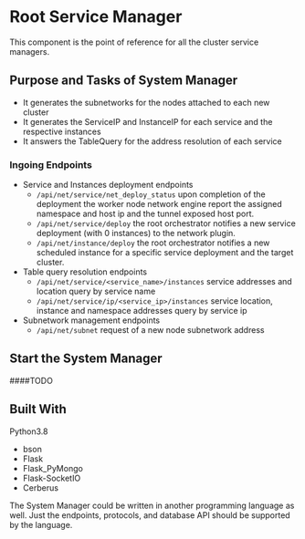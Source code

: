 # Root Service Manager

This component is the point of reference for all the cluster service managers. 

## Purpose and Tasks of System Manager

- It generates the subnetworks for the nodes attached to each new cluster 
- It generates the ServiceIP and InstanceIP for each service and the respective instances
- It answers the TableQuery for the address resolution of each service

### Ingoing Endpoints

- Service and Instances deployment endpoints
  - `/api/net/service/net_deploy_status` upon completion of the deployment the worker node network engine  report the assigned namespace and host ip and the tunnel exposed host port.
  - `/api/net/service/deploy` the root orchestrator notifies a new service deployment (with 0 instances) to the network plugin.
  - `/api/net/instance/deploy` the root orchestrator notifies a new scheduled instance for a specific service deployment and the target cluster.
- Table query resolution endpoints 
  - `/api/net/service/<service_name>/instances` service addresses and location query by service name  
  - `/api/net/service/ip/<service_ip>/instances` service location, instance and namespace addresses query by service ip
- Subnetwork management endpoints 
  - `/api/net/subnet` request of a new node subnetwork address
  

## Start the System Manager

####TODO

## Built With

Python3.8 
  - bson
  - Flask
  - Flask_PyMongo
  - Flask-SocketIO
  - Cerberus

The System Manager could be written in another programming language as well. Just the endpoints, protocols, and database API should be supported by the language.